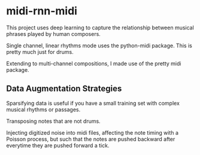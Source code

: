 # midi-rnn-midi

This project uses deep learning to capture the relationship between musical phrases played by human composers.  

Single channel, linear rhythms mode uses the python-midi package.  This is pretty much just for drums.

Extending to multi-channel compositions, I made use of the pretty midi package.

## Data Augmentation Strategies

Sparsifying data is useful if you have a small training set with complex musical rhythms or passages.

Transposing notes that are not drums.

Injecting digitized noise into midi files, affecting the note timing with a Poisson process, but such that the notes are pushed backward after everytime they are pushed forward a tick.

